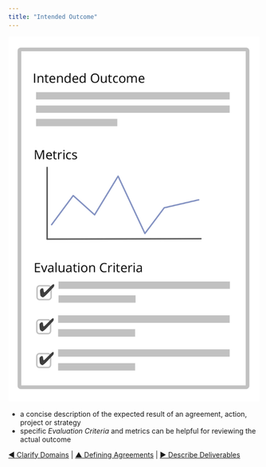 ```yaml
---
title: "Intended Outcome"
---
```



![right,fit](img/templates/outcome-and-criteria.png)

-   a concise description of the expected result of an agreement, action, project or strategy
-   specific *Evaluation Criteria* and metrics can be helpful for reviewing the actual outcome


[&#9664; Clarify Domains](clarify-domains.html) | [&#9650; Defining Agreements](defining-agreements.html) | [&#9654; Describe Deliverables](describe-deliverables.html)

